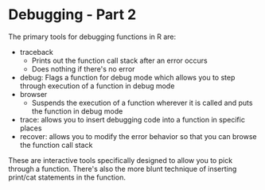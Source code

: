 Debugging - Part 2
==================

The primary tools for debugging functions in R are:

* traceback
	* Prints out the function call stack after an error occurs
	* Does nothing if there's no error
* debug: Flags a function for debug mode which allows you to step through execution of a function in debug mode
* browser
	* Suspends the execution of a function wherever it is called and puts the function in debug mode
* trace: allows you to insert debugging code into a function in specific places
* recover: allows you to modify the error behavior so that you can browse the function call stack

These are interactive tools specifically designed to allow you to pick through a function. There's also the more blunt technique of inserting print/cat statements in the function.